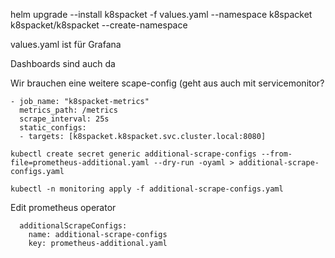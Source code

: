  helm upgrade --install k8spacket -f values.yaml --namespace k8spacket k8spacket/k8spacket --create-namespace

 values.yaml ist für Grafana

 Dashboards sind auch da

 Wir brauchen eine weitere scape-config
 (geht aus auch mit servicemonitor?

~~~
- job_name: "k8spacket-metrics"
  metrics_path: /metrics
  scrape_interval: 25s
  static_configs:
  - targets: [k8spacket.k8spacket.svc.cluster.local:8080]
~~~

~~~
kubectl create secret generic additional-scrape-configs --from-file=prometheus-additional.yaml --dry-run -oyaml > additional-scrape-configs.yaml
~~~

~~~
kubectl -n monitoring apply -f additional-scrape-configs.yaml
~~~


Edit prometheus operator


~~~
  additionalScrapeConfigs:
    name: additional-scrape-configs
    key: prometheus-additional.yaml
~~~

